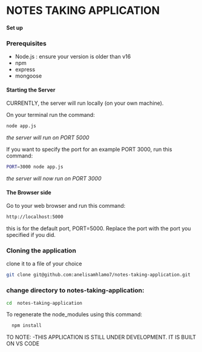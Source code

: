 # NOTES TAKING APPLICATION

#### Set up

### Prerequisites
- Node.js : ensure your version is older than v16
- npm 
- express
- mongoose
  

#### Starting the Server

CURRENTLY, the server will run locally (on your own machine).


On your terminal run the command:

```bash
node app.js
```
_the server will run on PORT 5000_


If you want to specify the port for an example PORT 3000, run this command:
```bash
PORT=3000 node app.js
```
_the server will now run on PORT 3000_


#### The Browser side


Go to your web browser and run this command:
```bash
http://localhost:5000
```
this is for the default port, PORT=5000. 
Replace the port with the port you specified if you did.

### Cloning the application 

clone it to a file of your choice

```bash
git clone git@github.com:anelisamhlamo7/notes-taking-application.git
```

### change directory to notes-taking-application:

```bash
cd  notes-taking-application
```

To regenerate the node_modules using this command:
```bash
  npm install
```

TO NOTE: 
-THIS APPLICATION IS STILL UNDER DEVELOPMENT. IT IS BUILT ON VS CODE













